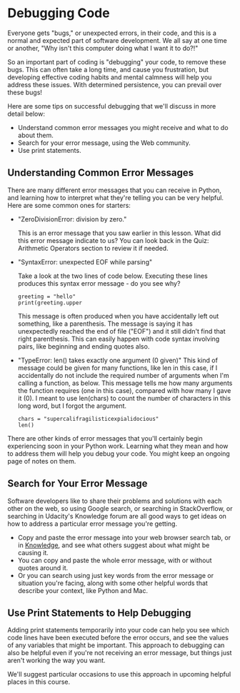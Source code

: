 # Debugging Code

Everyone gets "bugs," or unexpected errors, in their code, and this is a normal and expected part of software development. We all say at one time or another, "Why isn't this computer doing what I want it to do?!"

So an important part of coding is "debugging" your code, to remove these bugs. This can often take a long time, and cause you frustration, but developing effective coding habits and mental calmness will help you address these issues. With determined persistence, you can prevail over these bugs!

Here are some tips on successful debugging that we'll discuss in more detail below:

- Understand common error messages you might receive and what to do about them.
- Search for your error message, using the Web community.
- Use print statements.

## Understanding Common Error Messages

There are many different error messages that you can receive in Python, and learning how to interpret what they're telling you can be very helpful. Here are some common ones for starters:

- "ZeroDivisionError: division by zero."

  This is an error message that you saw earlier in this lesson. What did this error message indicate to us? You can look back in the Quiz: Arithmetic Operators section to review it if needed.

- "SyntaxError: unexpected EOF while parsing"

  Take a look at the two lines of code below. Executing these lines produces this syntax error message - do you see why?

  ```
  greeting = "hello"
  print(greeting.upper
  ```

  This message is often produced when you have accidentally left out something, like a parenthesis. The message is saying it has unexpectedly reached the end of file ("EOF") and it still didn't find that right parenthesis. This can easily happen with code syntax involving pairs, like beginning and ending quotes also.

- "TypeError: len() takes exactly one argument (0 given)" This kind of message could be given for many functions, like len in this case, if I accidentally do not include the required number of arguments when I'm calling a function, as below. This message tells me how many arguments the function requires (one in this case), compared with how many I gave it (0). I meant to use len(chars) to count the number of characters in this long word, but I forgot the argument.
  ```
  chars = "supercalifragilisticexpialidocious"
  len()
  ```

There are other kinds of error messages that you'll certainly begin experiencing soon in your Python work. Learning what they mean and how to address them will help you debug your code. You might keep an ongoing page of notes on them.

## Search for Your Error Message

Software developers like to share their problems and solutions with each other on the web, so using Google search, or searching in StackOverflow, or searching in Udacity's Knowledge forum are all good ways to get ideas on how to address a particular error message you're getting.

- Copy and paste the error message into your web browser search tab, or in [Knowledge](https://knowledge.udacity.com/), and see what others suggest about what might be causing it.
- You can copy and paste the whole error message, with or without quotes around it.
- Or you can search using just key words from the error message or situation you're facing, along with some other helpful words that describe your context, like Python and Mac.

## Use Print Statements to Help Debugging

Adding print statements temporarily into your code can help you see which code lines have been executed before the error occurs, and see the values of any variables that might be important. This approach to debugging can also be helpful even if you're not receiving an error message, but things just aren't working the way you want.

We'll suggest particular occasions to use this approach in upcoming helpful places in this course.
